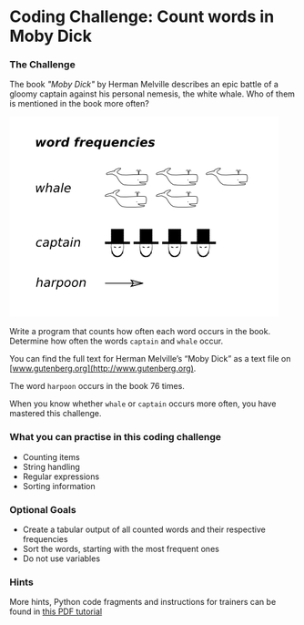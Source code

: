 
# Coding Challenge: Count words in Moby Dick

### The Challenge

The book *"Moby Dick"* by Herman Melville describes an epic battle of a gloomy captain against his personal nemesis, the white whale. Who of them is mentioned in the book more often?

![Moby Dick word count](images/mobydick_count.png)

Write a program that counts how often each word occurs in the book. Determine how often the words `captain` and `whale` occur.

You can find the full text for Herman Melville’s “Moby Dick” as a text file on 
[www.gutenberg.org](http://www.gutenberg.org). 

The word `harpoon` occurs in the book 76 times.

When you know whether `whale` or `captain` occurs more often, you have mastered this challenge.

### What you can practise in this coding challenge

* Counting items
* String handling
* Regular expressions
* Sorting information


### Optional Goals

* Create a tabular output of all counted words and their respective frequencies
* Sort the words, starting with the most frequent ones
* Do not use variables

### Hints

More hints, Python code fragments and instructions for trainers can be found in [this PDF tutorial](files/count_words_moby_dick_tutorial.pdf)
